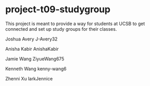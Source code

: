 # project-t09-studygroup
This project is meant to provide a way for students at UCSB to get connected and set up study groups for their classes.

Joshua Avery J-Avery32

Anisha Kabir AnishaKabir

Jamie Wang ZiyueWang675

Kenneth Wang kenny-wang6

Zhenni Xu larkJennice
